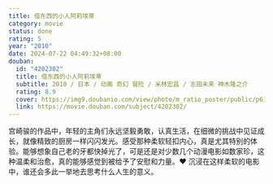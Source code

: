 ```yaml
---
title: 借东西的小人阿莉埃蒂
category: movie
status: done
rating: 5
year: "2010"
date: 2024-07-22 04:49:32+08:00
douban:
  id: "4202302"
  title: 借东西的小人阿莉埃蒂
  subtitle: 2010 / 日本 / 动画 奇幻 冒险 / 米林宏昌 / 志田未来 神木隆之介
  rating: 8.9
  cover: https://img9.doubanio.com/view/photo/m_ratio_poster/public/p617533616.jpg
  link: https://movie.douban.com/subject/4202302/
---
```


宫崎骏的作品中，年轻的主角们永远坚毅勇敢，认真生活，在细微的挑战中见证成长，就像精致的厨房一样闪闪发光。感受那种柔软轻扣内心，真是尤其特别的体验。能够想象自己老的牙都快掉光了，可是还是对少数几个动漫电影如数家珍，这种温柔和治愈，真的能够感觉到被给予了安慰和力量。❤️ 沉浸在这样柔软的电影中，谁还会多此一举地去思考什么人生的意义。
